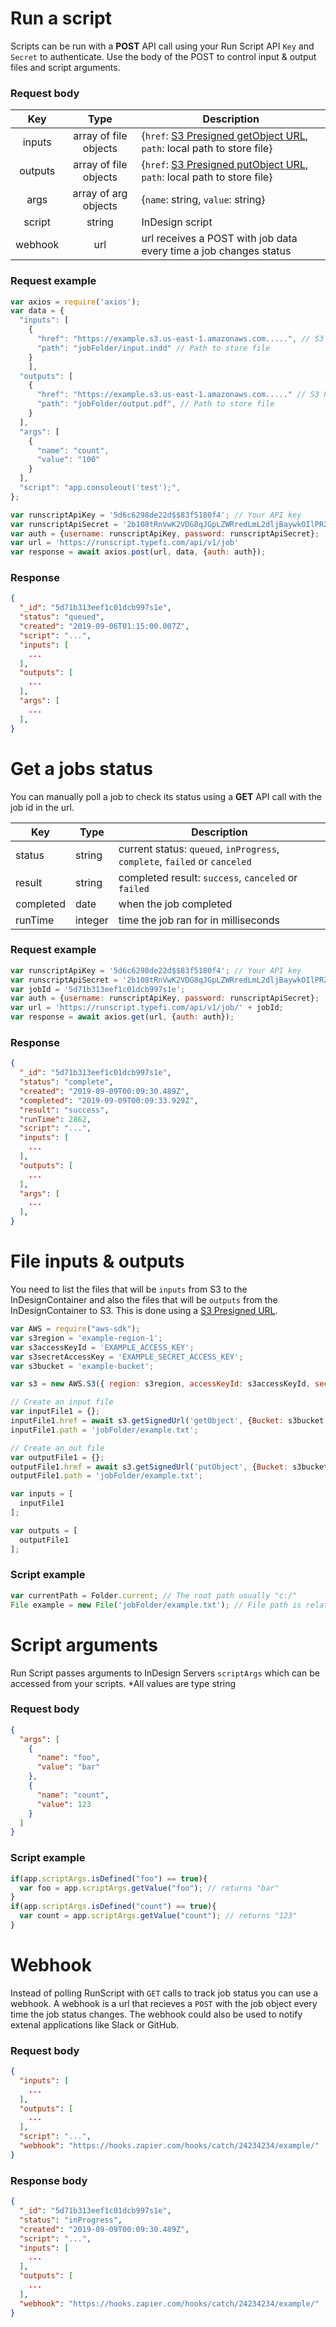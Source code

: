 # Run a script
Scripts can be run with a **POST** API call using your Run Script API `Key` and `Secret` to authenticate. Use the body of the POST to control input & output files and script arguments.

### Request body
| Key  | Type           | Description  |
| :-------------: |:----------------:|--------------|
| inputs      | array of file objects | {`href`: [S3 Presigned getObject URL](https://boto3.amazonaws.com/v1/documentation/api/latest/guide/s3-presigned-urls.html), `path`: local path to store file} |
| outputs      | array of file objects | {`href`: [S3 Presigned putObject URL](https://boto3.amazonaws.com/v1/documentation/api/latest/guide/s3-presigned-urls.html), `path`: local path to store file} |
| args      | array of arg objects | {`name`: string, `value`: string} |
| script      | string | InDesign script |
| webhook      | url | url receives a POST with job data every time a job changes status |

### Request example
```javascript
var axios = require('axios');
var data = {
  "inputs": [
    {
      "href": "https://example.s3.us-east-1.amazonaws.com.....", // S3 Presigned getObject URL 
      "path": "jobFolder/input.indd" // Path to store file
    }
	],
  "outputs": [
    {
      "href": "https://example.s3.us-east-1.amazonaws.com....." // S3 Presigned putObject URL 
      "path": "jobFolder/output.pdf", // Path to store file			
    }
  ],
  "args": [
    {
      "name": "count",
      "value": "100"
    }
  ],
  "script": "app.consoleout('test');",
};

var runscriptApiKey = '5d6c6298de22d$$83f5180f4'; // Your API key
var runscriptApiSecret = '2b108tRnVwK2VDG8qJGpLZWRredLmL2dljBaywkOIlPR2YmO9QWq1DwRy'; // Your API Secret
var auth = {username: runscriptApiKey, password: runscriptApiSecret};
var url = 'https://runscript.typefi.com/api/v1/job'
var response = await axios.post(url, data, {auth: auth});
```

### Response
```json
{
  "_id": "5d71b313eef1c01dcb997s1e",
  "status": "queued",    
  "created": "2019-09-06T01:15:00.007Z",
  "script": "...",
  "inputs": [
    ...
  ],
  "outputs": [
    ...
  ],
  "args": [
    ...
  ],    
}
```

# Get a jobs status
You can manually poll a job to check its status using a **GET** API call with the job id in the url.

| Key  | Type           | Description  |
| ------------- |----------------|--------------|
| status      | string | current status: `queued`, `inProgress`, `complete`, `failed` or `canceled`
| result      | string | completed result: `success`, `canceled` or `failed`
| completed      | date | when the job completed
| runTime      | integer | time the job ran for in milliseconds
### Request example
```javascript
var runscriptApiKey = '5d6c6298de22d$$83f5180f4'; // Your API key
var runscriptApiSecret = '2b108tRnVwK2VDG8qJGpLZWRredLmL2dljBaywkOIlPR2YmO9QWq1DwRy'; // Your API Secret
var jobId = '5d71b313eef1c01dcb997s1e';
var auth = {username: runscriptApiKey, password: runscriptApiSecret};
var url = 'https://runscript.typefi.com/api/v1/job/' + jobId;
var response = await axios.get(url, {auth: auth});
```

### Response
```json
{
  "_id": "5d71b313eef1c01dcb997s1e",
  "status": "complete",    
  "created": "2019-09-09T00:09:30.489Z",
  "completed": "2019-09-09T00:09:33.929Z",
  "result": "success",
  "runTime": 2862,
  "script": "...",
  "inputs": [
    ...
  ],
  "outputs": [
    ...
  ],
  "args": [
    ...
  ],    
}
```

# File inputs & outputs
You need to list the files that will be `inputs` from S3 to the InDesignContainer and also the files that will be `outputs` from the InDesignContainer to S3.  This is done using a [S3 Presigned URL](https://boto3.amazonaws.com/v1/documentation/api/latest/guide/s3-presigned-urls.html).

```javascript
var AWS = require("aws-sdk");
var s3region = 'example-region-1';
var s3accessKeyId = 'EXAMPLE_ACCESS_KEY';
var s3secretAccessKey = 'EXAMPLE_SECRET_ACCESS_KEY';
var s3bucket = 'example-bucket';

var s3 = new AWS.S3({ region: s3region, accessKeyId: s3accessKeyId, secretAccessKey: s3secretAccessKey});

// Create an input file 
var inputFile1 = {};
inputFile1.href = await s3.getSignedUrl('getObject', {Bucket: s3bucket, Key: 'folder/example.txt'}); // must match existing file on s3
inputFile1.path = 'jobFolder/example.txt';

// Create an out file
var outputFile1 = {};
outputFile1.href = await s3.getSignedUrl('putObject', {Bucket: s3bucket, Key: 'folder/example.txt', ContentType: 'application/octet-stream'}); // ContentType must be application/octet-stream  
outputFile1.path = 'jobFolder/example.txt';

var inputs = [
  inputFile1
];

var outputs = [
  outputFile1
];
```

### Script example
```javascript
var currentPath = Folder.current; // The root path usually "c:/"
File example = new File('jobFolder/example.txt'); // File path is relative
```

# Script arguments
Run Script passes arguments to InDesign Servers `scriptArgs` which can be accessed from your scripts.  *All values are type string
### Request body
```json
{
  "args": [
    {
      "name": "foo",
      "value": "bar"
    },
    {
      "name": "count",
      "value": 123
    }
  ]
}
```

### Script example
```javascript
if(app.scriptArgs.isDefined("foo") == true){
  var foo = app.scriptArgs.getValue("foo"); // returns "bar"
}
if(app.scriptArgs.isDefined("count") == true){
  var count = app.scriptArgs.getValue("count"); // returns "123"
}
```

# Webhook
Instead of polling RunScript with `GET` calls to track job status you can use a webhook.  A webhook is a url that recieves a `POST` with the job object every time the job status changes.  The webhook could also be used to notify extenal applications like Slack or GitHub. 
### Request body
```json
{
  "inputs": [
    ...
  ],
  "outputs": [
    ...
  ],
  "script": "...",
  "webhook": "https://hooks.zapier.com/hooks/catch/24234234/example/"
}
```
### Response body
```json
{
  "_id": "5d71b313eef1c01dcb997s1e",
  "status": "inProgress",    
  "created": "2019-09-09T00:09:30.489Z",
  "script": "...",
  "inputs": [
    ...
  ],
  "outputs": [
    ...
  ],
  "webhook": "https://hooks.zapier.com/hooks/catch/24234234/example/"
}
```
